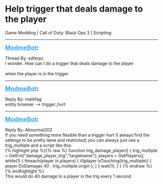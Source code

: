 # Help  trigger that deals damage to the player
Game Modding | Call of Duty: Black Ops 3 | Scripting

---
<strong style="font-size: 1.4em;"><span style="text-decoration: underline;text-decoration-color: #34a7f9;"><span style="color:#34a7f9;">ModmeBot</span></span>:</strong>

<p>Thread By: xdferpc<br />I wonder. How can I do a trigger that deals damage to the player <br /> <br />when the player is in the trigger</p>

---
<strong style="font-size: 1.4em;"><span style="text-decoration: underline;text-decoration-color: #34a7f9;"><span style="color:#34a7f9;">ModmeBot</span></span>:</strong>

<p>Reply By: mathfag<br />entity browser --&gt; trigger_hurt</p>

---
<strong style="font-size: 1.4em;"><span style="text-decoration: underline;text-decoration-color: #34a7f9;"><span style="color:#34a7f9;">ModmeBot</span></span>:</strong>

<p>Reply By: Abnormal202<br />If you need something more flexible than a trigger hurt (I always find the settings to be pretty lame and restricted) you can always just use a trig_multiple and a script like this:<br />{% highlight php %}{% raw %}
function trig_damage_player()
{
	trig_multiple = GetEnt("damage_player_trig","targetname");
	players = GetPlayers();
	while(1)
	{
		foreach(player in players)
		{
			if(player IsTouching(trig_multiple))
			{
				player DoDamage( 40 , trig_multiple.origin );
			}
		}
		wait(1);
	}
}
{% endraw %}{% endhighlight %}
 <br />This would do 40 damage to a player in the trig every 1 second.</p>
